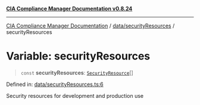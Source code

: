 [**CIA Compliance Manager Documentation v0.8.24**](../../../README.md)

***

[CIA Compliance Manager Documentation](../../../modules.md) / [data/securityResources](../README.md) / securityResources

# Variable: securityResources

> `const` **securityResources**: [`SecurityResource`](../../../services/interfaces/SecurityResource.md)[]

Defined in: [data/securityResources.ts:6](https://github.com/Hack23/cia-compliance-manager/blob/8f5d084752ccee354557e96bf8b49239fb671c91/src/data/securityResources.ts#L6)

Security resources for development and production use
